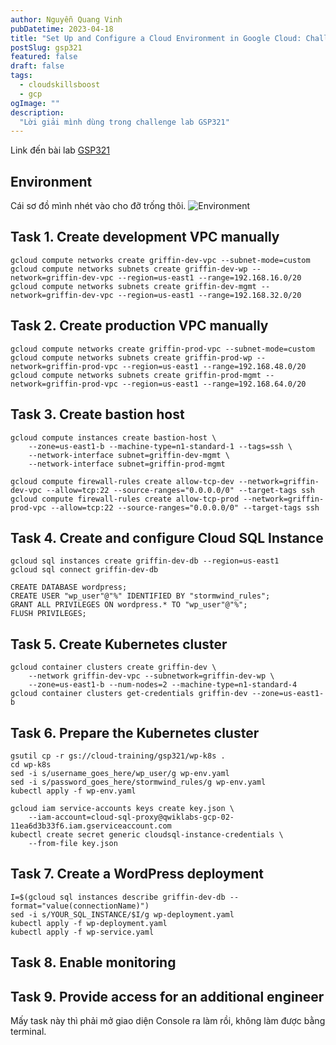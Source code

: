 ```yaml
---
author: Nguyễn Quang Vinh
pubDatetime: 2023-04-18
title: "Set Up and Configure a Cloud Environment in Google Cloud: Challenge Lab"
postSlug: gsp321
featured: false
draft: false
tags:
  - cloudskillsboost
  - gcp
ogImage: ""
description:
  "Lời giải mình dùng trong challenge lab GSP321"
---
```


Link đến bài lab [GSP321](https://www.cloudskillsboost.google/focuses/10603?parent=catalog)

## Environment
Cái sơ đồ mình nhét vào cho đỡ trống thôi.
![Environment](https://cdn.qwiklabs.com/UE5MydlafU0QvN7zdaOLo%2BVxvETvmuPJh%2B9kZxQnOzE%3D)

## Task 1. Create development VPC manually
```
gcloud compute networks create griffin-dev-vpc --subnet-mode=custom
gcloud compute networks subnets create griffin-dev-wp --network=griffin-dev-vpc --region=us-east1 --range=192.168.16.0/20
gcloud compute networks subnets create griffin-dev-mgmt --network=griffin-dev-vpc --region=us-east1 --range=192.168.32.0/20
```

## Task 2. Create production VPC manually
```
gcloud compute networks create griffin-prod-vpc --subnet-mode=custom
gcloud compute networks subnets create griffin-prod-wp --network=griffin-prod-vpc --region=us-east1 --range=192.168.48.0/20
gcloud compute networks subnets create griffin-prod-mgmt --network=griffin-prod-vpc --region=us-east1 --range=192.168.64.0/20
```

## Task 3. Create bastion host
```
gcloud compute instances create bastion-host \
    --zone=us-east1-b --machine-type=n1-standard-1 --tags=ssh \
    --network-interface subnet=griffin-dev-mgmt \
    --network-interface subnet=griffin-prod-mgmt
```

```
gcloud compute firewall-rules create allow-tcp-dev --network=griffin-dev-vpc --allow=tcp:22 --source-ranges="0.0.0.0/0" --target-tags ssh
gcloud compute firewall-rules create allow-tcp-prod --network=griffin-prod-vpc --allow=tcp:22 --source-ranges="0.0.0.0/0" --target-tags ssh
```

## Task 4. Create and configure Cloud SQL Instance
```
gcloud sql instances create griffin-dev-db --region=us-east1
gcloud sql connect griffin-dev-db
```

```
CREATE DATABASE wordpress;
CREATE USER "wp_user"@"%" IDENTIFIED BY "stormwind_rules";
GRANT ALL PRIVILEGES ON wordpress.* TO "wp_user"@"%";
FLUSH PRIVILEGES;
```

## Task 5. Create Kubernetes cluster
```
gcloud container clusters create griffin-dev \
    --network griffin-dev-vpc --subnetwork=griffin-dev-wp \
    --zone=us-east1-b --num-nodes=2 --machine-type=n1-standard-4
gcloud container clusters get-credentials griffin-dev --zone=us-east1-b
```

## Task 6. Prepare the Kubernetes cluster
```
gsutil cp -r gs://cloud-training/gsp321/wp-k8s .
cd wp-k8s
sed -i s/username_goes_here/wp_user/g wp-env.yaml
sed -i s/password_goes_here/stormwind_rules/g wp-env.yaml
kubectl apply -f wp-env.yaml
```

```
gcloud iam service-accounts keys create key.json \
    --iam-account=cloud-sql-proxy@qwiklabs-gcp-02-11ea6d3b33f6.iam.gserviceaccount.com
kubectl create secret generic cloudsql-instance-credentials \
    --from-file key.json
```

## Task 7. Create a WordPress deployment
```
I=$(gcloud sql instances describe griffin-dev-db --format="value(connectionName)")
sed -i s/YOUR_SQL_INSTANCE/$I/g wp-deployment.yaml
kubectl apply -f wp-deployment.yaml
kubectl apply -f wp-service.yaml
```

## Task 8. Enable monitoring
## Task 9. Provide access for an additional engineer
Mấy task này thì phải mở giao diện Console ra làm rồi, không làm được bằng terminal.